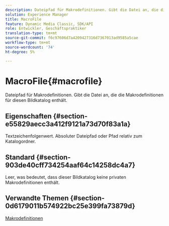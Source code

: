 ```yaml
---
description: Dateipfad für Makrodefinitionen. Gibt die Datei an, die die Makrodefinitionen für diesen Bildkatalog enthält.
solution: Experience Manager
title: MacroFile
feature: Dynamic Media Classic, SDK/API
role: Entwickler, Geschäftspraktiker
translation-type: tm+mt
source-git-commit: f6c97606d7a4209427316d7367013ad9585a5cae
workflow-type: tm+mt
source-wordcount: '74'
ht-degree: 5%

---
```



# MacroFile{#macrofile}

Dateipfad für Makrodefinitionen. Gibt die Datei an, die die Makrodefinitionen für diesen Bildkatalog enthält.

## Eigenschaften {#section-e55829aecc3a412f9121a73d70f83a1a}

Textzeichenfolgenwert. Absoluter Dateipfad oder Pfad relativ zum Katalogordner.

## Standard {#section-903de40cff734254aaf64c14258dc4a7}

Leer, was bedeutet, dass dieser Bildkatalog keine privaten Makrodefinitionen enthält.

## Verwandte Themen {#section-0d6179011b574922bc25e399fa73879d}

[Makrodefinitionen](../../../../../is-api/image-catalog/image-serving-api-ref/c-image-catalog-reference/c-macro-definition-reference/c-macro-definition-reference.md#concept-5ec73f7636c1496fba1e94094e694e79)
